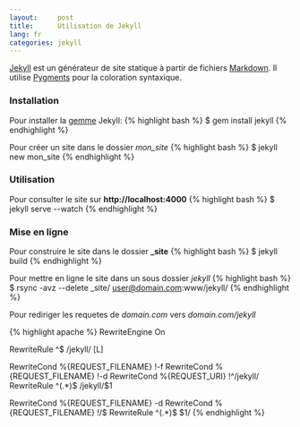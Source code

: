 ```yaml
---
layout:     post
title:      Utilisation de Jekyll
lang: fr
categories: jekyll
---
```


[Jekyll] est un générateur de site statique à partir de fichiers [Markdown]. Il utilise [Pygments] pour la coloration syntaxique.

### Installation

Pour installer la [gemme][RubyGems] Jekyll:
{% highlight bash %}
$ gem install jekyll
{% endhighlight %}

Pour créer un site dans le dossier *mon_site*
{% highlight bash %}
$ jekyll new mon_site
{% endhighlight %}

### Utilisation

Pour consulter le site sur **http://localhost:4000**
{% highlight bash %}
$ jekyll serve --watch
{% endhighlight %}

### Mise en ligne

Pour construire le site dans le dossier **\_site**
{% highlight bash %}
$ jekyll build
{% endhighlight %}

Pour mettre en ligne le site dans un sous dossier *jekyll*
{% highlight bash %}
$ rsync -avz --delete _site/ user@domain.com:www/jekyll/
{% endhighlight %}

Pour rediriger les requetes de *domain.com* vers *domain.com/jekyll*

{% highlight apache %}
RewriteEngine On

RewriteRule ^$ /jekyll/ [L]

RewriteCond %{REQUEST_FILENAME} !-f
RewriteCond %{REQUEST_FILENAME} !-d
RewriteCond %{REQUEST_URI} !^/jekyll/
RewriteRule ^(.*)$  /jekyll/$1

RewriteCond %{REQUEST_FILENAME} -d
RewriteCond %{REQUEST_FILENAME} !/$
RewriteRule ^(.*)$  $1/
{% endhighlight %}


[RubyGems]: http://rubygems.org/
[Jekyll]: http://jekyllrb.com/
[Pygments]: http://pygments.org/
[Markdown]: http://daringfireball.net/projects/markdown/